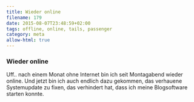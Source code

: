```yaml
---
title: Wieder online
filename: 179
date: 2015-08-07T23:48:59+02:00
tags: offline, online, tails, passenger
category: meta
allow-html: true
---
```

### Wieder online
<p>Uff.. nach einem Monat ohne Internet bin ich seit Montagabend wieder online. Und jetzt bin ich auch endlich dazu gekommen, das verhauene Systemupdate zu fixen, das verhindert hat, dass ich meine Blogsoftware starten konnte.</p>
